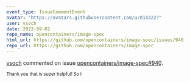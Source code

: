 ```yaml
---
event_type: IssueCommentEvent
avatar: "https://avatars.githubusercontent.com/u/814322?"
user: vsoch
date: 2022-09-02
repo_name: opencontainers/image-spec
html_url: https://github.com/opencontainers/image-spec/issues/940
repo_url: https://github.com/opencontainers/image-spec
---
```


<a href='https://github.com/vsoch' target='_blank'>vsoch</a> commented on issue <a href='https://github.com/opencontainers/image-spec/issues/940' target='_blank'>opencontainers/image-spec#940</a>.

<small>Thank you that is super helpful! So I